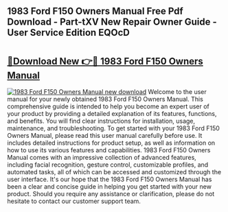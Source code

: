 ## 1983 Ford F150 Owners Manual Free Pdf Download - Part-tXV New Repair Owner Guide - User Service Edition EQOcD

# <h2><a href="http://bc52420.oget.top/?id=1983+Ford+F150+Owners+Manual">🔗Download New 👉🔴 1983 Ford F150 Owners Manual</a></h2>

[![1983 Ford F150 Owners Manual new download](https://i.imgur.com/5g1atiW.png)](http://bc52420.oget.top/?id=1983+Ford+F150+Owners+Manual)
Welcome to the user manual for your newly obtained 1983 Ford F150 Owners Manual. This comprehensive guide is intended to help you become an expert user of your product by providing a detailed explanation of its features, functions, and benefits. You will find clear instructions for installation, usage, maintenance, and troubleshooting. To get started with your 1983 Ford F150 Owners Manual, please read this user manual carefully before use. It includes detailed instructions for product setup, as well as information on how to use its various features and capabilities. 1983 Ford F150 Owners Manual comes with an impressive collection of advanced features, including facial recognition, gesture control, customizable profiles, and automated tasks, all of which can be accessed and customized through the user interface. It's our hope that the 1983 Ford F150 Owners Manual has been a clear and concise guide in helping you get started with your new product. Should you require any assistance or clarification, please do not hesitate to contact our customer support team.
